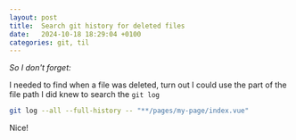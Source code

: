 ```yaml
---
layout: post
title:  Search git history for deleted files
date:   2024-10-18 18:29:04 +0100
categories: git, til
---
```


<i>So I don't forget:</i>

I needed to find when a file was deleted, turn out I could use the part of the file path I did knew to search the `git log`

``` bash
git log --all --full-history -- "**/pages/my-page/index.vue"
```

Nice!
